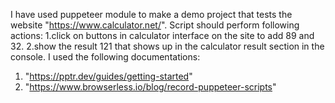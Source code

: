 I have used puppeteer module to make a demo project that tests the website "https://www.calculator.net/". 
Script should perform following actions:
          1.click on buttons in calculator interface on the site to add 89 and 32.
          2.show the result 121 that shows up in the calculator result section in the console.
I used the following documentations:
   1. "https://pptr.dev/guides/getting-started"
   2. "https://www.browserless.io/blog/record-puppeteer-scripts"

